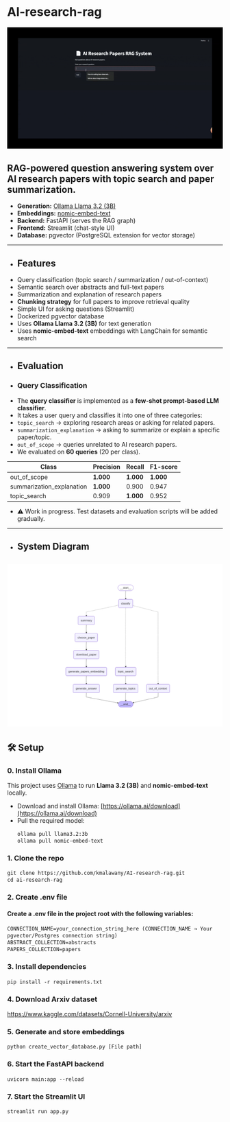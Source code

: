 # AI-research-rag
![demo](demo.gif)
## RAG-powered question answering system over AI research papers with topic search and paper summarization.

- **Generation:** [Ollama Llama 3.2 (3B)](https://ollama.ai/library/llama3.2)  
- **Embeddings:** [nomic-embed-text](https://huggingface.co/nomic-ai/nomic-embed-text-v1)  
- **Backend:** FastAPI (serves the RAG graph)  
- **Frontend:** Streamlit (chat-style UI)  
- **Database:** pgvector (PostgreSQL extension for vector storage)

----------------------------------------------------------------------
- ## Features
- Query classification (topic search / summarization / out-of-context)
- Semantic search over abstracts and full-text papers
- Summarization and explanation of research papers
- **Chunking strategy** for full papers to improve retrieval quality
- Simple UI for asking questions (Streamlit)
- Dockerized pgvector database
- Uses **Ollama Llama 3.2 (3B)** for text generation  
- Uses **nomic-embed-text** embeddings with LangChain for semantic search  
----------------------------------------------------------------------
- ## Evaluation
- ### Query Classification
- The **query classifier** is implemented as a **few-shot prompt-based LLM classifier**.
- It takes a user query and classifies it into one of three categories:
- `topic_search` → exploring research areas or asking for related papers.  
- `summarization_explanation` → asking to summarize or explain a specific paper/topic.  
- `out_of_scope` → queries unrelated to AI research papers.
- We evaluated on **60 queries** (20 per class).  

| Class                     | Precision | Recall | F1-score |
|----------------------------|-----------|--------|----------|
| out_of_scope              | **1.000** | **1.000** | **1.000** |
| summarization_explanation | **1.000** | 0.900  | 0.947    |
| topic_search              | 0.909     | **1.000** | 0.952    |

- ⚠️ Work in progress. Test datasets and evaluation scripts will be added gradually.
----------------------------------------------------------------------
- ## System Diagram
![System Diagram](Figure_1.png)
----------------------------------------------------------------------
## 🛠 Setup
### 0. Install Ollama
This project uses [Ollama](https://ollama.ai/) to run **Llama 3.2 (3B)** and **nomic-embed-text** locally.  

- Download and install Ollama: [https://ollama.ai/download](https://ollama.ai/download)  
- Pull the required model:
  ```
  ollama pull llama3.2:3b
  ollama pull nomic-embed-text
  ```
### 1. Clone the repo
```
git clone https://github.com/kmalawany/AI-research-rag.git
cd ai-research-rag
```
### 2. Create .env file
#### Create a .env file in the project root with the following variables:
```
CONNECTION_NAME=your_connection_string_here (CONNECTION_NAME → Your pgvector/Postgres connection string)
ABSTRACT_COLLECTION=abstracts
PAPERS_COLLECTION=papers
```

### 3. Install dependencies
```
pip install -r requirements.txt
```
### 4. Download Arxiv dataset
https://www.kaggle.com/datasets/Cornell-University/arxiv

### 5. Generate and store embeddings
```
python create_vector_database.py [File path]
```
### 6. Start the FastAPI backend
```
uvicorn main:app --reload
```
### 7. Start the Streamlit UI
```
streamlit run app.py
```









